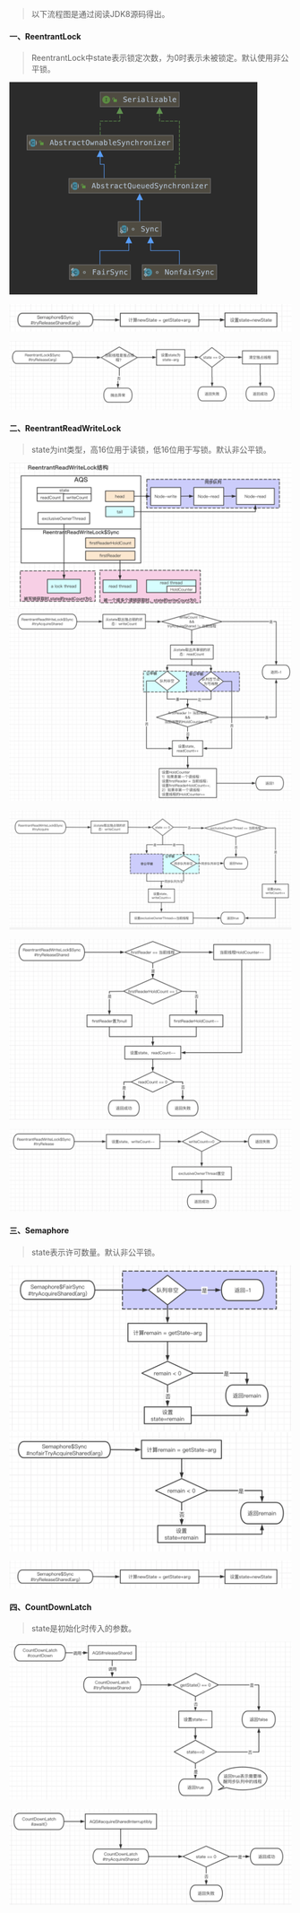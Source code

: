 > 以下流程图是通过阅读JDK8源码得出。

#### 一、ReentrantLock
> ReentrantLock中state表示锁定次数，为0时表示未被锁定。默认使用非公平锁。

<img src="../../src/main/resources/picture/1240-20210115024934909.png" alt="类继承结构" style="zoom: 50%;" />

![tryAcquire流程](../../src/main/resources/picture/1240-20210115024935518.png)

![tryRelease流程](../../src/main/resources/picture/1240-20210115024935073.png)

#### 二、ReentrantReadWriteLock
> state为int类型，高16位用于读锁，低16位用于写锁。默认非公平锁。

<img src="../../src/main/resources/picture/1240-20210115024935443.png" alt="ReentrantReadWriteLock结构" style="zoom:67%;" />

<img src="../../src/main/resources/picture/1240-20210115024935515.png" alt="读锁获取过程" style="zoom:67%;" />

![写锁获取过程](../../src/main/resources/picture/1240-20210115024935053.png)

<img src="../../src/main/resources/picture/1240-20210115024935463.png" alt="读锁释放过程" style="zoom:67%;" />

![写锁释放过程](../../src/main/resources/picture/1240-20210115024935338.png)

#### 三、Semaphore

> state表示许可数量。默认非公平锁。

<img src="../../src/main/resources/picture/1240-20210115024935320.png" alt="Semaphore公平锁获取许可流程" style="zoom:67%;" />

<img src="../../src/main/resources/picture/1240-20210115024935466.png" alt="Semaphore非公平锁获取许可流程" style="zoom:67%;" />

![Semaphore释放许可流程](../../src/main/resources/picture/1240-20210115024935518-0650175.png)

#### 四、CountDownLatch
> state是初始化时传入的参数。

![countDown](../../src/main/resources/picture/1240-20210115024935508.png)

![await](../../src/main/resources/picture/1240-20210115024935503.png)